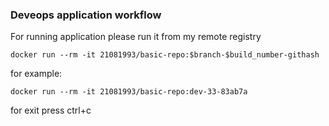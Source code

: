 ### Deveops application workflow
For running application please run it from my remote registry
```
docker run --rm -it 21081993/basic-repo:$branch-$build_number-githash
```
for example:
```
docker run --rm -it 21081993/basic-repo:dev-33-83ab7a
```
for exit press ctrl+c
